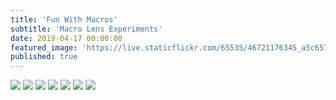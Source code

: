 ```yaml
---
title: 'Fun With Macros'
subtitle: 'Macro Lens Experiments'
date: 2019-04-17 00:00:00
featured_image: 'https://live.staticflickr.com/65535/46721176345_a5c6576834_b.jpg'
published: true
---
```


<div class="gallery" data-columns="1">
    <img src="https://live.staticflickr.com/65535/40670230733_3823c8d293_k.jpg">
    <img src="https://live.staticflickr.com/65535/32694196947_94789781a6_k.jpg">
    <img src="https://live.staticflickr.com/65535/46721174445_37b2694516_k.jpg">
    <img src="https://live.staticflickr.com/65535/46912522094_a7fce9e910_b.jpg">
    <img src="https://live.staticflickr.com/65535/46721176345_a5c6576834_b.jpg">
    <img src="https://live.staticflickr.com/65535/46912523554_c27815e35d_b.jpg">
    <img src="https://live.staticflickr.com/65535/46721178475_f0d409179b_b.jpg">
</div>

